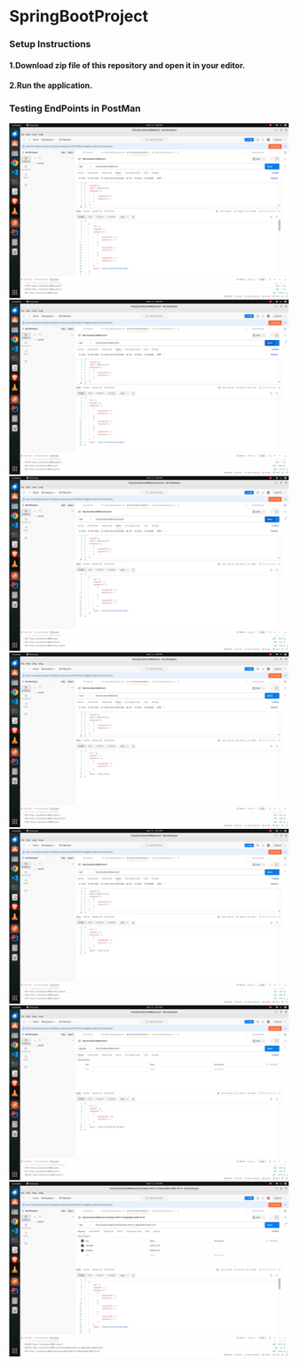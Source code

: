 # SpringBootProject

### Setup Instructions
#### 1.Download zip file of this repository and open it in your editor.
#### 2.Run the application.

### Testing EndPoints in PostMan
![](https://github.com/NareshBiradar1/SpringBootProject/blob/main/Images/Screenshot%20from%202024-03-12%2017-29-23.png)
![](https://github.com/NareshBiradar1/SpringBootProject/blob/main/Images/Screenshot%20from%202024-03-12%2017-29-49.png)
![](https://github.com/NareshBiradar1/SpringBootProject/blob/main/Images/Screenshot%20from%202024-03-12%2017-30-16.png)
![](https://github.com/NareshBiradar1/SpringBootProject/blob/main/Images/Screenshot%20from%202024-03-12%2017-30-47.png)
![](https://github.com/NareshBiradar1/SpringBootProject/blob/main/Images/Screenshot%20from%202024-03-12%2017-31-15.png)
![](https://github.com/NareshBiradar1/SpringBootProject/blob/main/Images/Screenshot%20from%202024-03-12%2017-31-33.png)
![](https://github.com/NareshBiradar1/SpringBootProject/blob/main/Images/Screenshot%20from%202024-03-12%2017-32-07.png)
